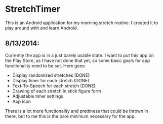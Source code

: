 StretchTimer
============
This is an Android application for my morning stretch routine. I created it to play around with and learn Android.

8/13/2014:
----------
Currently the app is in a just barely usable state. I want to put this app on the Play Store, as I have not done that yet, so some basic goals for app functionality need to be set. Here goes:

- Display randomized stretches (DONE)
- Display timer for each stretch (DONE)
- Text-To-Speech for each stretch (DONE)
- Drawing of each stretch in stick figure form
- Adjustable timer settings
- App icon

There is a lot more functionality and prettiness that could be thrown in there, but to me this is the bare minimum necessary for the app.

